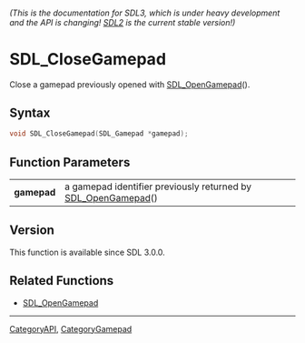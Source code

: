 ###### (This is the documentation for SDL3, which is under heavy development and the API is changing! [SDL2](https://wiki.libsdl.org/SDL2/) is the current stable version!)
# SDL_CloseGamepad

Close a gamepad previously opened with [SDL_OpenGamepad](SDL_OpenGamepad)().

## Syntax

```c
void SDL_CloseGamepad(SDL_Gamepad *gamepad);

```

## Function Parameters

|                 |                                                                                  |
| --------------- | -------------------------------------------------------------------------------- |
| **gamepad**     | a gamepad identifier previously returned by [SDL_OpenGamepad](SDL_OpenGamepad)() |

## Version

This function is available since SDL 3.0.0.

## Related Functions

* [SDL_OpenGamepad](SDL_OpenGamepad)

----
[CategoryAPI](CategoryAPI), [CategoryGamepad](CategoryGamepad)

